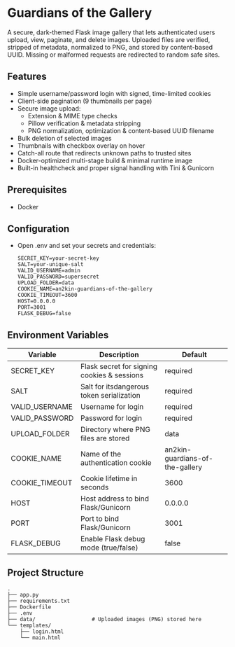# Guardians of the Gallery
A secure, dark-themed Flask image gallery that lets authenticated users upload, view, paginate, and delete images. Uploaded files are verified, stripped of metadata, normalized to PNG, and stored by content-based UUID. Missing or malformed requests are redirected to random safe sites.

## Features
- Simple username/password login with signed, time-limited cookies  
- Client-side pagination (9 thumbnails per page)  
- Secure image upload:  
  - Extension & MIME type checks  
  - Pillow verification & metadata stripping  
  - PNG normalization, optimization & content-based UUID filename  
- Bulk deletion of selected images  
- Thumbnails with checkbox overlay on hover  
- Catch-all route that redirects unknown paths to trusted sites  
- Docker-optimized multi-stage build & minimal runtime image  
- Built-in healthcheck and proper signal handling with Tini & Gunicorn  

## Prerequisites
- Docker

## Configuration
- Open .env and set your secrets and credentials:
  ```text
  SECRET_KEY=your-secret-key
  SALT=your-unique-salt
  VALID_USERNAME=admin
  VALID_PASSWORD=supersecret
  UPLOAD_FOLDER=data
  COOKIE_NAME=an2kin-guardians-of-the-gallery
  COOKIE_TIMEOUT=3600
  HOST=0.0.0.0
  PORT=3001
  FLASK_DEBUG=false
  ```

## Environment Variables
  | Variable         | Description                                            | Default                                    |
  |------------------|--------------------------------------------------------|--------------------------------------------|
  | SECRET_KEY       | Flask secret for signing cookies & sessions            | required                                   |
  | SALT             | Salt for itsdangerous token serialization              | required                                   |
  | VALID_USERNAME   | Username for login                                     | required                                   |
  | VALID_PASSWORD   | Password for login                                     | required                                   |
  | UPLOAD_FOLDER    | Directory where PNG files are stored                   | data                                       |
  | COOKIE_NAME      | Name of the authentication cookie                      | an2kin-guardians-of-the-gallery            |
  | COOKIE_TIMEOUT   | Cookie lifetime in seconds                             | 3600                                       |
  | HOST             | Host address to bind Flask/Gunicorn                    | 0.0.0.0                                    |
  | PORT             | Port to bind Flask/Gunicorn                            | 3001                                       |
  | FLASK_DEBUG      | Enable Flask debug mode (true/false)                   | false                                      |

## Project Structure
  ```text
  .
  ├── app.py
  ├── requirements.txt
  ├── Dockerfile
  ├── .env
  ├── data/                  # Uploaded images (PNG) stored here
  └── templates/
      ├── login.html
      └── main.html
  ```
